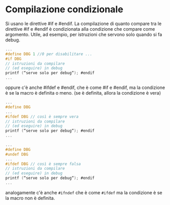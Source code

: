 # Compilazione condizionale
Si usano le direttive #if e #endif. La compilazione di quanto compare tra le direttive #if e #endif è condizionata alla condizione che compare come argomento. Utile, ad esempio, per istruzioni che servono solo quando si fa debug.
```c
...
#define DBG 1 //0 per disabilitare ...
#if DBG
// istruzioni da compilare
// (ed eseguire) in debug
printf (“serve solo per debug“); #endif
...
```
oppure c'è anche #ifdef e #endif, che è come #if e #endif, ma la condizione è se la macro è definita o meno. (se è definita, allora la condizione è vera)
```c
...
#define DBG
...
#ifdef DBG // così è sempre vera
// istruzioni da compilare
// (ed eseguire) in debug
printf (“serve solo per debug“); #endif
...
```
```c
...
#define DBG
#undef DBG
...
#ifdef DBG // così è sempre falsa
// istruzioni da compilare
// (ed eseguire) in debug
printf (“serve solo per debug“); #endif
...
```
analogamente c'è anche `#ifndef` che è come `#ifdef` ma la condizione è se la macro non è definita.
```c
